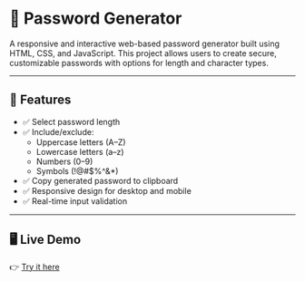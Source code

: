 # 🔐 Password Generator

A responsive and interactive web-based password generator built using HTML, CSS, and JavaScript. This project allows users to create secure, customizable passwords with options for length and character types.

---

## 📌 Features

- ✅ Select password length
- ✅ Include/exclude:
  - Uppercase letters (A–Z)
  - Lowercase letters (a–z)
  - Numbers (0–9)
  - Symbols (!@#$%^&*)
- ✅ Copy generated password to clipboard
- ✅ Responsive design for desktop and mobile
- ✅ Real-time input validation

---

## 🖥️ Live Demo

👉 [Try it here](https://prismatic-khapse-c3ca9c.netlify.app/)
